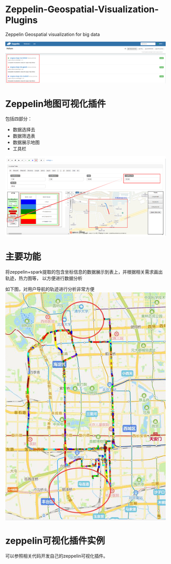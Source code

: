 # Zeppelin-Geospatial-Visualization-Plugins
Zeppelin Geospatial visualization for big data

![image](https://github.com/RobinLiew/Zeppelin-Geospatial-Visualization-Plugins/blob/master/pic/%E5%8F%AF%E8%A7%86%E5%8C%96%E6%8F%92%E4%BB%B6%E5%8A%A0%E8%BD%BD.png)

# Zeppelin地图可视化插件
包括四部分：
- 数据选择去
- 数据筛选表
- 数据展示地图
- 工具栏

![image](https://github.com/RobinLiew/Zeppelin-Geospatial-Visualization-Plugins/blob/master/pic/%E5%8F%AF%E8%A7%86%E5%8C%96%E6%8F%92%E4%BB%B6%E7%83%AD%E5%8A%9B%E5%9B%BE.png)

# 主要功能
将zeppelin+spark提取的包含坐标信息的数据展示到表上，并根据相关需求画出轨迹，热力图等，
以方便进行数据分析

如下图，对用户导航的轨迹进行分析非常方便
![image](https://github.com/RobinLiew/Zeppelin-Geospatial-Visualization-Plugins/blob/master/pic/%E6%8F%90%E5%8F%96%E7%9A%84%E8%BD%A8%E8%BF%B9.png)

# zeppelin可视化插件实例
可以参照相关代码开发自己的zeppelin可视化插件。
